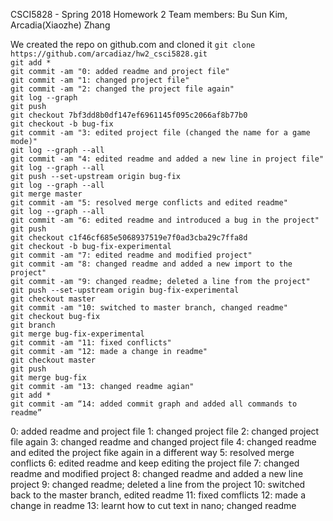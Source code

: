 CSCI5828 - Spring 2018
Homework 2
Team members: Bu Sun Kim, Arcadia(Xiaozhe) Zhang

We created the repo on github.com and cloned it
`git clone https://github.com/arcadiaz/hw2_csci5828.git` <br/>
`git add * ` <br/>
`git commit -am "0: added readme and project file"` <br/>
`git commit -am "1: changed project file"` <br/>
`git commit -am "2: changed the project file again"` <br/>
`git log --graph` <br/>
`git push`<br/>
`git checkout 7bf3dd8b0df147ef6961145f095c2066af8b77b0` <br/>
`git checkout -b bug-fix` <br/>
`git commit -am "3: edited project file (changed the name for a game mode)"` <br/>
`git log --graph --all` <br />
`git commit -am "4: edited readme and added a new line in project file"`<br />
`git log --graph --all` <br />
`git push --set-upstream origin bug-fix`<br />
`git log --graph --all`<br />
`git merge master`<br />
`git commit -am "5: resolved merge conflicts and edited readme" ` <br />
`git log --graph --all`<br />
`git commit -am "6: edited readme and introduced a bug in the project"`<br />
`git push`<br />
`git checkout c1f46cf685e5068937519e7f0ad3cba29c7ffa8d` <br />
`git checkout -b bug-fix-experimental`<br />
`git commit -am "7: edited readme and modified project"`<br />
`git commit -am "8: changed readme and added a new import to the project"`<br />
`git commit -am "9: changed readme; deleted a line from the project"`<br />
`git push --set-upstream origin bug-fix-experimental`<br />
`git checkout master`<br />
`git commit -am "10: switched to master branch, changed readme"` <br />
`git checkout bug-fix`<br />
`git branch`<br />
`git merge bug-fix-experimental`<br />
`git commit -am "11: fixed conflicts"`<br />
`git commit -am "12: made a change in readme"`<br />
`git checkout master`<br />
`git push`<br />
`git merge bug-fix`<br />
`git commit -am "13: changed readme agian"`<br />
`git add *` <br />
`git commit -am “14: added commit graph and added all commands to readme”`<br />

0: added readme and project file
1: changed project file
2: changed project file again
3: changed readme and changed project file
4: changed readme and edited the project fike again in a different way
5: resolved merge conflicts
6: edited readme and keep editing the project file
7: changed readme and modified project 
8: changed readme and added a new line project
9: changed readme; deleted a line from the project
10: switched back to the master branch, edited readme
11: fixed comflicts
12: made a change in readme
13: learnt how to cut text in nano; changed readme
